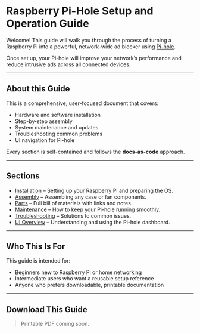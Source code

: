 # Raspberry Pi-Hole Setup and Operation Guide

Welcome! This guide will walk you through the process of turning a Raspberry Pi into a powerful, network-wide ad blocker using [Pi-hole](https://pi-hole.net/).

Once set up, your Pi-hole will improve your network’s performance and reduce intrusive ads across all connected devices.

---

## About this Guide

This is a comprehensive, user-focused document that covers:
- Hardware and software installation
- Step-by-step assembly
- System maintenance and updates
- Troubleshooting common problems
- UI navigation for Pi-hole

Every section is self-contained and follows the **docs-as-code** approach.

---

## Sections

- [Installation](install.md) – Setting up your Raspberry Pi and preparing the OS.
- [Assembly](assembly.md) – Assembling any case or fan components.
- [Parts](parts.md) – Full bill of materials with links and notes.
- [Maintenance](maintenance.md) – How to keep your Pi-hole running smoothly.
- [Troubleshooting](troubleshooting.md) – Solutions to common issues.
- [UI Overview](ui.md) – Understanding and using the Pi-hole dashboard.

---

## Who This Is For

This guide is intended for:
- Beginners new to Raspberry Pi or home networking
- Intermediate users who want a reusable setup reference
- Anyone who prefers downloadable, printable documentation

---

## Download This Guide

> Printable PDF coming soon.

